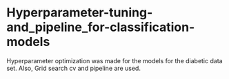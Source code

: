 # Hyperparameter-tuning-and_pipeline_for-classification-models
Hyperparameter optimization was made for the models for the diabetic data set. Also, Grid search cv and pipeline are used.
